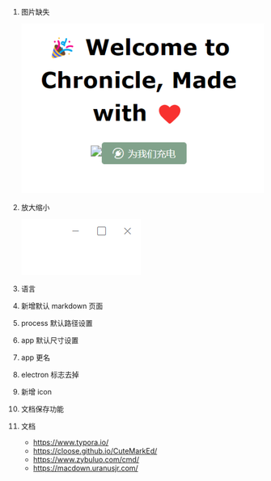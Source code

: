 1. 图片缺失

   ![image-20220808120225655](img/image-20220808120225655.png)

2. 放大缩小

   ![image-20220808120238679](img/image-20220808120238679.png)

3. 语言
4. 新增默认 markdown 页面
5. process 默认路径设置
6. app 默认尺寸设置
7. app 更名
8. electron 标志去掉
9. 新增 icon
10. 文档保存功能

11. 文档
    - https://www.typora.io/
    - https://cloose.github.io/CuteMarkEd/
    - https://www.zybuluo.com/cmd/
    - https://macdown.uranusjr.com/
